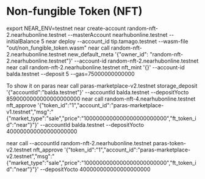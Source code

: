 Non-fungible Token (NFT)
===================

export NEAR_ENV=testnet
near create-account random-nft-2.nearhubonline.testnet --masterAccount nearhubonline.testnet --initialBalance 5
near deploy --account_id tip.tamago.testnet --wasm-file "out/non_fungible_token.wasm"
near call random-nft-2.nearhubonline.testnet new_default_meta '{"owner_id": "random-nft-2.nearhubonline.testnet"}' --account-id random-nft-2.nearhubonline.testnet
near call random-nft-2.nearhubonline.testnet nft_mint '{}' --account-id  balda.testnet --deposit 5 --gas=75000000000000


To show it on paras
near call paras-marketplace-v2.testnet storage_deposit '{"accountId":"balda.testnet"}' --accountId balda.testnet --depositYocto 8590000000000000000000
near call random-nft-4.nearhubonline.testnet nft_approve '{"token_id":"1","account_id":"paras-marketplace-v1.testnet","msg":"{\"market_type\":\"sale\",\"price\":\"1000000000000000000000000\",\"ft_token_id\":\"near\"}"}' --accountId balda.testnet --depositYocto 400000000000000000000

near call --accountId random-nft-2.nearhubonline.testnet paras-token-v2.testnet nft_approve '{"token_id":"1","account_id":"paras-marketplace-v2.testnet","msg":"{\"market_type\":\"sale\",\"price\":\"1000000000000000000000000\",\"ft_token_id\":\"near\"}"}' --depositYocto 400000000000000000000